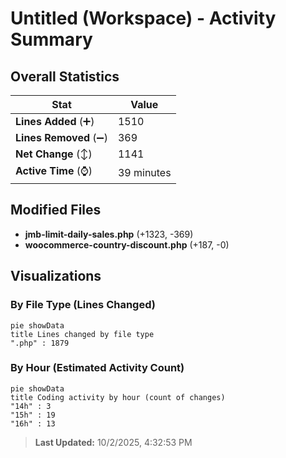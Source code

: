 # Untitled (Workspace) - Activity Summary 

## Overall Statistics

| Stat                   | Value                                                             |
| ---------------------- | ----------------------------------------------------------------- |
| **Lines Added** (➕)   | 1510                                          |
| **Lines Removed** (➖) | 369                                        |
| **Net Change** (↕)    | 1141                |
| **Active Time** (⌚)   | 39 minutes |


## Modified Files
- **jmb-limit-daily-sales.php** (+1323, -369)
- **woocommerce-country-discount.php** (+187, -0)

## Visualizations

### By File Type (Lines Changed)

```mermaid
pie showData
title Lines changed by file type
".php" : 1879
```

### By Hour (Estimated Activity Count)

```mermaid
pie showData
title Coding activity by hour (count of changes)
"14h" : 3
"15h" : 19
"16h" : 13
```


> **Last Updated:** 10/2/2025, 4:32:53 PM